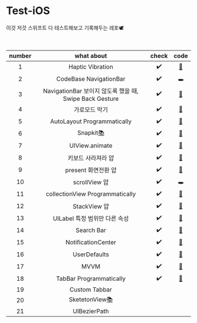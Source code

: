# Test-iOS
이것 저것 스위프트 다 테스트해보고 기록해두는 레포🕊

<br>

| number   |      what about      |  check  | code |
|:----------:|:-------------:|:------:|:------:|
| 1 |  Haptic Vibration | ✔️ | [📂](https://github.com/yangsubinn/Test-iOS/blob/master/Test/Test/Source/ViewControllers/ViewController.swift) |
| 2 |    CodeBase NavigationBar   | ✔️ |🕳|
| 3 | NavigationBar 보이지 않도록 했을 때, Swipe Back Gesture |   ✔️  | [📂](https://github.com/yangsubinn/Test-iOS/blob/master/Test/Test/Source/ViewControllers/FirstNaviVC.swift)
| 4 | 가로모드 막기 |   ✔️  | [📂](https://github.com/yangsubinn/Test-iOS/blob/master/Test/Test/Source/Supports/AppDelegate.swift) |
| 5 | AutoLayout Programmatically |  ✔️   | [📂](https://github.com/yangsubinn/Test-iOS/blob/master/Test/Test/Source/ViewControllers/SecondViewController.swift) |
| 6 | Snapkit[📚](https://github.com/SnapKit/SnapKit) |   ✔️  | [📂](https://github.com/yangsubinn/Test-iOS/blob/master/Test/Test/Source/ViewControllers/SecondViewController.swift) |
| 7 | UIView.animate | ✔️  | [📂](https://github.com/yangsubinn/Test-iOS/blob/master/Test/Test/Source/ViewControllers/AnimationVC.swift) |
| 8 | 키보드 사라져라 얍 | ✔️ | [📂](https://github.com/yangsubinn/Test-iOS/blob/master/Test/Test/Source/ViewControllers/KeyboardVC.swift) |
| 9 | present 화면전환 얍 | ✔️ | [📂](https://github.com/yangsubinn/Test-iOS/blob/master/Test/Test/Source/ViewControllers/PresentBeforeVC.swift) |
| 10 | scrollView 얍 | ✔️ |🕳 |
| 11 | collectionView Programmatically | ✔️ |[📂](https://github.com/yangsubinn/Test-iOS/tree/master/Test/Test/Source/ViewControllers/Header) |
| 12 | StackView 얍 | ✔️ | [📂](https://github.com/yangsubinn/Test-iOS/blob/master/Test/Test/Source/ViewControllers/StackViewVC.swift) |
| 13 | UILabel 특정 범위만 다른 속성 | ✔️ | [📂](https://github.com/yangsubinn/Test-iOS/blob/master/Test/Test/Source/ViewControllers/LabelVC.swift) |
| 14 | Search Bar | ✔️ | [📂](https://github.com/UXThinkBig/YangSuBin/blob/master/UXThinkBig-SearchBar/UXThinkBig-SearchBar/Source/ViewControllers/ViewController.swift) |
| 15 | NotificationCenter | ✔️ |[📂](https://github.com/yangsubinn/Test-iOS/blob/master/Test/Test/Source/ViewControllers/NotiVC.swift) |
| 16 | UserDefaults | ✔️ |[📂](https://github.com/yangsubinn/Test-iOS/blob/master/Test/Test/Source/ViewControllers/SecondNaviVC.swift) |
| 17 | MVVM | ✔️ |[📂](https://github.com/yangsubinn/Test-iOS/tree/master/Test-MVVM) |
| 18 | TabBar Programmatically | ✔️ | [📂](https://github.com/yangsubinn/Test-iOS/tree/master/Test/Test/Source/ViewControllers/Tabbar) |
| 19 | Custom Tabbar |  |  |
| 20 | SketetonView[📚](https://github.com/Juanpe/SkeletonView) | | |
| 21 | UIBezierPath | | |
